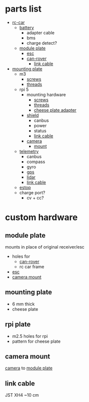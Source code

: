 # parts list
* [rc-car](https://www.hobbylinna.fi/fi/product/ftx-outback-2-ranger-4x4-rtr-1:10-trail-crawler-ftx5586/FTX5586)
    * [battery](https://github.com/netl/rover-bms)
        * adapter cable
        * bms
        * charge detect?
    * [module plate](#module-plate)
        * [esc]
        * [can-rover]
            * [link cable](#link-cable)
* [mounting plate](#mounting-plate)
    * m3
        * [screws](https://www.aliexpress.com/item/1005007426850496.html)
        * [threads](https://www.aliexpress.com/item/1005003582355741.html)
    * rpi 5
        * mounting hardware
            * [screws](https://www.aliexpress.com/item/1005007426850496.html)
            * [threads](https://www.aliexpress.com/item/1005003582355741.html)
            * [cheese plate adapter](#rpi-plate)
        * [shield](https://github.com/netl/can-shield)
            * canbus
            * power
            * status
            * [link cable](#link-cable)
        * [camera](https://www.aliexpress.com/item/1005004647231020.html)
            * [mount](#camera-mount)
    * [telemetry](https://github.com/netl/can-telemetry)
        * canbus
        * compass
        * gyro
        * [gps](https://docs.px4.io/main/en/gps_compass/gps_holybro_m8n_m9n.html)
        * [lidar](https://www.slamtec.com/en/C1)
        * [link cable](#link-cable)
    * [estop](https://www.aliexpress.com/item/32676446818.html)
    * charge port?
        * cv + cc?

# custom hardware

## module plate
mounts in place of original receiver/esc
* holes for
    * [can-rover]
    * rc car frame
* [esc]
* [camera mount](#camera-mount)

## mounting plate
* 6 mm thick
* cheese plate

## rpi plate
* m2.5 holes for rpi
* pattern for cheese plate

## camera mount
[camera] to [module plate](#module-plate)

## link cable
JST XH4 ~10 cm

[can-rover]:https://github.com/netl/can-rover
[esc]:https://www.aliexpress.com/item/1005005866547271.html
[camera]:https://www.aliexpress.com/item/1005004647231020.html

